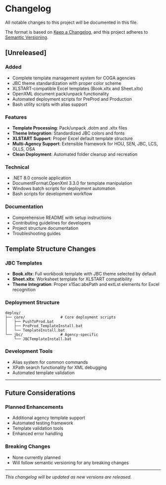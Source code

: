 # Changelog

All notable changes to this project will be documented in this file.

The format is based on [Keep a Changelog](https://keepachangelog.com/en/1.0.0/),
and this project adheres to [Semantic Versioning](https://semver.org/spec/v2.0.0.html).

## [Unreleased]

### Added
- Complete template management system for COGA agencies
- JBC theme standardization with proper color scheme
- XLSTART-compatible Excel templates (Book.xltx and Sheet.xltx)
- OpenXML document pack/unpack functionality
- Automated deployment scripts for PreProd and Production
- Bash utility scripts with alias support

### Features
- **Template Processing**: Pack/unpack .dotm and .xltx files
- **Theme Integration**: Standardized JBC colors and fonts
- **XLSTART Support**: Proper Excel default template structure
- **Multi-Agency Support**: Extensible framework for HOU, SEN, JBC, LCS, OLLS, OSA
- **Clean Deployment**: Automated folder cleanup and recreation

### Technical
- .NET 8.0 console application
- DocumentFormat.OpenXml 3.3.0 for template manipulation
- Windows batch scripts for deployment automation
- Bash scripts for development workflow

### Documentation
- Comprehensive README with setup instructions
- Contributing guidelines for developers
- Project structure documentation
- Troubleshooting guides

## Template Structure Changes

### JBC Templates
- **Book.xltx**: Full workbook template with JBC theme selected by default
- **Sheet.xltx**: Worksheet template for XLSTART compatibility
- **Theme Integration**: Proper x15ac:absPath and extLst elements for Excel recognition

### Deployment Structure
```
deploy/
├── core/                # Core deployment scripts
│   ├── PushToProd.bat
│   ├── PreProd_TemplateInstall.bat
│   └── TemplateInstall.bat
└── jbc/                 # Agency-specific
    └── JBCTemplateInstall.bat
```

### Development Tools
- Alias system for common commands
- XPath search functionality for XML debugging
- Automated template validation

---

## Future Considerations

### Planned Enhancements
- Additional agency template support
- Automated testing framework
- Template validation tools
- Enhanced error handling

### Breaking Changes
- None currently planned
- Will follow semantic versioning for any breaking changes

---

*This changelog will be updated as new versions are released.*